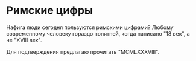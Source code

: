 # Римские цифры

Нафига люди сегодня пользуются римскими цифрами? Любому современному человеку гораздо понятней, когда написано "18 век", а не "XVIII век".

Для подтверждения предлагаю прочитать "MCMLXXXVIII".
